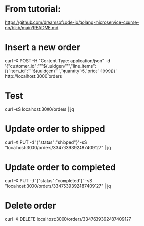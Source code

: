 # From tutorial: 
https://github.com/dreamsofcode-io/golang-microservice-course-nn/blob/main/README.md

# Insert a new order
curl -X POST -H "Content-Type: application/json" -d '{"customer_id":"'"$(uuidgen)"'","line_items":[{"item_id":"'"$(uuidgen)"'","quantity":5,"price":1999}]}' http://localhost:3000/orders

# Test
curl -sS localhost:3000/orders | jq

# Update order to shipped
curl -X PUT -d '{"status":"shipped"}' -sS "localhost:3000/orders/3347639392487409127" | jq


# Update order to completed
curl -X PUT -d '{"status":"completed"}' -sS "localhost:3000/orders/3347639392487409127" | jq


# Delete order
curl -X DELETE localhost:3000/orders/3347639392487409127